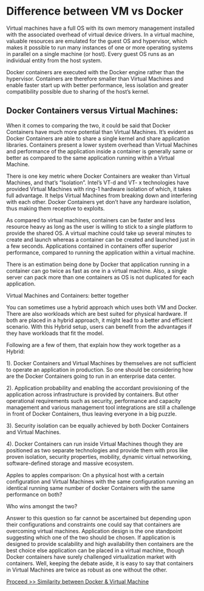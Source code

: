 # Difference between VM vs Docker



Virtual machines have a full OS with its own memory management installed with the associated overhead of virtual device drivers. In a virtual machine, valuable resources are emulated for the guest OS and hypervisor, which makes it possible to run many instances of one or more operating systems in parallel on a single machine (or host). Every guest OS runs as an individual entity from the host system.

Docker containers are executed with the Docker engine rather than the hypervisor. Containers are therefore smaller than Virtual Machines and enable faster start up with better performance, less isolation and greater compatibility possible due to sharing of the host’s kernel.

 
## Docker Containers versus Virtual Machines:

 
When it comes to comparing the two, it could be said that Docker Containers have much more potential than Virtual Machines. It’s evident as Docker Containers are able to share a single kernel and share application libraries. Containers present a lower system overhead than Virtual Machines and performance of the application inside a container is generally same or better as compared to the same application running within a Virtual Machine.

 
There is one key metric where Docker Containers are weaker than Virtual Machines, and that’s “Isolation”. Intel’s VT-d and VT- x technologies have provided Virtual Machines with ring-1 hardware isolation of which, it takes full advantage. It helps Virtual Machines from breaking down and interfering with each other. Docker Containers yet don’t have any hardware isolation, thus making them receptive to exploits.

 
As compared to virtual machines, containers can be faster and less resource heavy as long as the user is willing to stick to a single platform to provide the shared OS. A virtual machine could take up several minutes to create and launch whereas a container can be created and launched just in a few seconds. Applications contained in containers offer superior performance, compared to running the application within a virtual machine.

 
There is an estimation being done by Docker that application running in a container can go twice as fast as one in a virtual machine. Also, a single server can pack more than one containers as OS is not duplicated for each application.

 
Virtual Machines and Containers: better together

 
You can sometimes use a hybrid approach which uses both VM and Docker. There are also workloads which are best suited for physical hardware. If both are placed in a hybrid approach, it might lead to a better and efficient scenario. With this Hybrid setup, users can benefit from the advantages if they have workloads that fit the model. 

 
Following are a few of them, that explain how they work together as a Hybrid:

 
1). Docker Containers and Virtual Machines by themselves are not sufficient to operate an application in production. So one should be considering how are the Docker Containers going to run in an enterprise data center.

 
2). Application probability and enabling the accordant provisioning of the application across infrastructure is provided by containers. But other operational requirements such as security, performance and capacity management and various management tool integrations are still a challenge in front of Docker Containers, thus leaving everyone in a big puzzle.

 
3). Security isolation can be equally achieved by both Docker Containers and Virtual Machines.

 
4). Docker Containers can run inside Virtual Machines though they are positioned as two separate technologies and provide them with pros like proven isolation, security properties, mobility, dynamic virtual networking, software-defined storage and massive ecosystem.

 
Apples to apples comparison: On a physical host with a certain configuration and Virtual Machines with the same configuration running an identical running same number of docker Containers with the same performance on both?

 
Who wins amongst the two?

 
Answer to this question so far cannot be ascertained but depending upon their configurations and constraints one could say that containers are overcoming virtual machines. Application design is the one standpoint suggesting which one of the two should be chosen. If application is designed to provide scalability and high availability then containers are the best choice else application can be placed in a virtual machine, though Docker containers have surely challenged  virtualization market with containers. Well, keeping the debate aside, it is easy to say that containers in Virtual Machines are twice as robust as one without the other.

[Proceed >> Similarity between Docker & Virtual Machine](https://github.com/collabnix/dockerlabs/blob/master/beginners/similarity-vm-docker.md)
